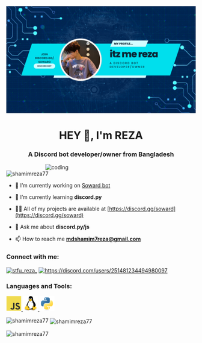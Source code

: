 <img src="https://github.com/Shamimreza77/shamimreza77/blob/main/Blue%20Modern%20Photo%20Technology%20YouTube%20Banner.png" alt="logo">
<h1 align="center">HEY 👋, I'm REZA</h1>
<h3 align="center">A Discord bot developer/owner from Bangladesh</h3>
<img align="right" alt="coding" width="400" src="https://i.pinimg.com/originals/81/17/8b/81178b47a8598f0c81c4799f2cdd4057.gif">
<p align="left"> <img src="https://komarev.com/ghpvc/?username=shamimreza77&label=Profile%20views&color=0e75b6&style=flat" alt="shamimreza77" /> </p>

- 🔭 I’m currently working on [Soward bot](https://discord.com/oauth2/authorize?client_id=1013771497157972008&permissions=1101052116095&scope=applications.commands%20bot)

- 🌱 I’m currently learning **discord.py**

- 👨‍💻 All of my projects are available at [https://discord.gg/soward](https://discord.gg/soward)

- 💬 Ask me about **discord.py/js**

- 📫 How to reach me **mdshamim7reza@gmail.com**

<h3 align="left">Connect with me:</h3>
<p align="left">
<a href="https://instagram.com/stfu_reza_" target="blank"><img align="center" src="https://raw.githubusercontent.com/rahuldkjain/github-profile-readme-generator/master/src/images/icons/Social/instagram.svg" alt="stfu_reza_" height="30" width="40" /></a>
<a href="https://discord.gg/https://discord.com/users/251481234494980097" target="blank"><img align="center" src="https://raw.githubusercontent.com/rahuldkjain/github-profile-readme-generator/master/src/images/icons/Social/discord.svg" alt="https://discord.com/users/251481234494980097" height="30" width="40" /></a>
</p>

<h3 align="left">Languages and Tools:</h3>
<p align="left"> <a href="https://developer.mozilla.org/en-US/docs/Web/JavaScript" target="_blank" rel="noreferrer"> <img src="https://raw.githubusercontent.com/devicons/devicon/master/icons/javascript/javascript-original.svg" alt="javascript" width="40" height="40"/> </a> <a href="https://www.linux.org/" target="_blank" rel="noreferrer"> <img src="https://raw.githubusercontent.com/devicons/devicon/master/icons/linux/linux-original.svg" alt="linux" width="40" height="40"/> </a> <a href="https://www.python.org" target="_blank" rel="noreferrer"> <img src="https://raw.githubusercontent.com/devicons/devicon/master/icons/python/python-original.svg" alt="python" width="40" height="40"/> </a> </p>

<p><img align="left" src="https://github-readme-stats.vercel.app/api/top-langs?username=shamimreza77&show_icons=true&locale=en&layout=compact" alt="shamimreza77" /></p>

<p>&nbsp;<img align="center" src="https://github-readme-stats.vercel.app/api?username=shamimreza77&show_icons=true&locale=en" alt="shamimreza77" /></p>

<p><img align="center" src="https://github-readme-streak-stats.herokuapp.com/?user=shamimreza77&" alt="shamimreza77" /></p>
